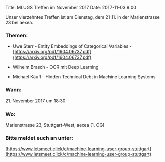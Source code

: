 Title: MLUGS Treffen im November 2017
Date: 2017-11-03 9:00

Unser vierzehntes Treffen ist am Dienstag, dem 21.11. in der Marienstrasse 23 bei aexea.

### Themen:


- Uwe Sterr - Entity Embeddings of Categorical Variables - 
  [https://arxiv.org/pdf/1604.06737.pdf](https://arxiv.org/pdf/1604.06737.pdf)

- Wilhelm Brasch - OCR mit Deep Learning

- Michael Käufl - Hidden Technical Debt in Machine Learning Systems


### Wann:

<p>21. November 2017 um 18:30</p>  

### Wo:

Marienstrasse 23, Stuttgart-West, aexea (1. OG)

### Bitte meldet euch an unter:
[https://www.letsmeet.click/c/machine-learning-user-group-stuttgart](https://www.letsmeet.click/c/machine-learning-user-group-stuttgart)
